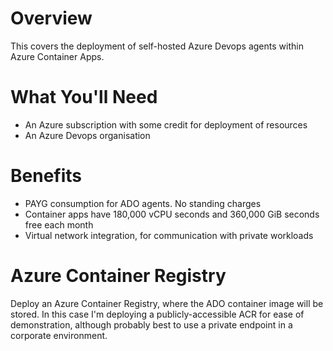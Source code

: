 # Overview
This covers the deployment of self-hosted Azure Devops agents within Azure Container Apps.

# What You'll Need

- An Azure subscription with some credit for deployment of resources
- An Azure Devops organisation

# Benefits

- PAYG consumption for ADO agents. No standing charges
- Container apps have 180,000 vCPU seconds and 360,000 GiB seconds free each month
- Virtual network integration, for communication with private workloads

# Azure Container Registry

Deploy an Azure Container Registry, where the ADO container image will be stored. In this case I'm deploying a publicly-accessible ACR for ease of demonstration, although probably best to use a private endpoint in a corporate environment.

